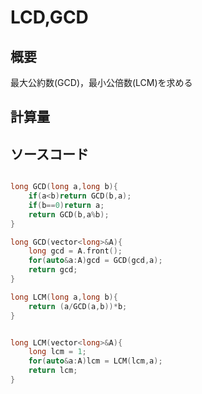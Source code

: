 # LCD,GCD
## 概要
最大公約数(GCD)，最小公倍数(LCM)を求める
## 計算量

## ソースコード
```cpp

long GCD(long a,long b){
    if(a<b)return GCD(b,a);
    if(b==0)return a;
    return GCD(b,a%b);
}

long GCD(vector<long>&A){
    long gcd = A.front();
    for(auto&a:A)gcd = GCD(gcd,a);
    return gcd;
}

long LCM(long a,long b){
    return (a/GCD(a,b))*b;
}


long LCM(vector<long>&A){
    long lcm = 1;
    for(auto&a:A)lcm = LCM(lcm,a);
    return lcm;
}

```

